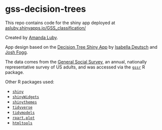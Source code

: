 # gss-decision-trees

This repo contains code for the shiny app deployed at [asluby.shinyapps.io/GSS_classification/](https://asluby.shinyapps.io/GSS_classification/)

Created by [Amanda Luby](https://aluby.domains.swarthmore.edu). 

App design based on the [Decision Tree Shiny App](https://foggalong.shinyapps.io/sutton-dt/) by [Isabella Deutsch](https://isabelladeutsch.com/) and [Josh Fogg](https://www.maths.ed.ac.uk/~jfogg/). 

The data comes from the [General Social Survey](https://gss.norc.org), an annual, nationally representative survey of US adults, and was accessed via the [`gssr`](https://github.com/kjhealy/gssr) R package. 

Other R packages used: 
  - [`shiny`](https://CRAN.R-project.org/package=shiny)
  - [`shinyWidgets`](https://CRAN.R-project.org/package=shinyWidgets)
  - [`shinythemes`](https://CRAN.R-project.org/package=shinythemes)
  - [`tidyverse`](https://www.tidyverse.org)
  - [`tidymodels`](https://www.tidymodels.org)
  - [`rpart.plot`](https://CRAN.R-project.org/package=rpart.plot)
  - [`htmltools`](https://CRAN.R-project.org/package=htmltools)

